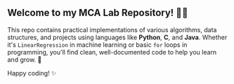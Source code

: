 ## Welcome to my MCA Lab Repository! 👨‍💻

This repo contains practical implementations of various algorithms, data structures, and projects using languages like **Python**, **C**, and **Java**. Whether it's `LinearRegression` in machine learning or basic `for` loops in programming, you'll find clean, well-documented code to help you learn and grow. 🚀

Happy coding! ✨
